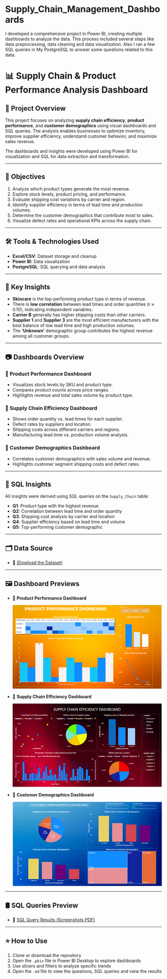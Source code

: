 # Supply_Chain_Management_Dashboards
I developed a comprehensive project in Power BI, creating multiple dashboards to analyze the data. This process included several steps like data preprocessing, data cleaning and data visualization. Also I ran a few SQL queries in My PostgreSQL to answer some questions related to this data.

# 📊 Supply Chain & Product Performance Analysis Dashboard

## 📝 Project Overview

This project focuses on analyzing **supply chain efficiency**, **product performance**, and **customer demographics** using visual dashboards and SQL queries. The analysis enables businesses to optimize inventory, improve supplier efficiency, understand customer behavior, and maximize sales revenue.

The dashboards and insights were developed using Power BI for visualization and SQL for data extraction and transformation.

---

## 🎯 Objectives

1. Analyze which product types generate the most revenue.
2. Explore stock levels, product pricing, and performance.
3. Evaluate shipping cost variations by carrier and region.
4. Identify supplier efficiency in terms of lead time and production volumes.
5. Determine the customer demographics that contribute most to sales.
6. Visualize defect rates and operational KPIs across the supply chain.

---

## 🛠️ Tools & Technologies Used

- **Excel/CSV**: Dataset storage and cleanup
- **Power BI**: Data visualization
- **PostgreSQL**: SQL querying and data analysis

---

## 📌 Key Insights

- **Skincare** is the top-performing product type in terms of revenue.
- There is **low correlation** between lead times and order quantities (r ≈ 0.10), indicating independent variables.
- **Carrier B** generally has higher shipping costs than other carriers.
- **Supplier 1** and **Supplier 3** are the most efficient manufacturers with the best balance of low lead time and high production volumes.
- The **‘Unknown’** demographic group contributes the highest revenue among all customer groups.

---

## 📷 Dashboards Overview

### 🔶 Product Performance Dashboard
- Visualizes stock levels by SKU and product type.
- Compares product counts across price ranges.
- Highlights revenue and total sales volume by product type.

### 🔴 Supply Chain Efficiency Dashboard
- Shows order quantity vs. lead times for each supplier.
- Defect rates by suppliers and location.
- Shipping costs across different carriers and regions.
- Manufacturing lead time vs. production volume analysis.

### 🔵 Customer Demographics Dashboard
- Correlates customer demographics with sales volume and revenue.
- Highlights customer segment shipping costs and defect rates.

---

## 🧮 SQL Insights

All insights were derived using SQL queries on the `Supply_Chain` table:

- **Q1**: Product type with the highest revenue
- **Q2**: Correlation between lead time and order quantity
- **Q3**: Shipping cost analysis by carrier and location
- **Q4**: Supplier efficiency based on lead time and volume
- **Q5**: Top-performing customer demographic

---

## 🗂 Data Source

- 📄 [(Dowload the Dataset)](https://drive.google.com/file/d/1LzRgcmiPu-D1e1sPNIDvkr57C4mGzdLH/view)

---

## 🖼️ Dashboard Previews

- 📸 **Product Performance Dashboard**
  
   ![Product Performance Dashboard Screenshot](https://github.com/Rishinroy2000/Supply-Chain-Management-Dashboards/blob/main/product%20performance%20ss.png)
  
- 📸 **Supply Chain Efficiency Dashboard**

   ![Supply Chain Efficiency Dashboard Screenshot](https://github.com/Rishinroy2000/Supply-Chain-Management-Dashboards/blob/main/Supply%20chain%20efficiency%20ss.png)
 
- 📸 **Customer Demographics Dashboard**
  
   ![Customer Demographics Dashboard Screenshot](https://github.com/Rishinroy2000/Supply-Chain-Management-Dashboards/blob/main/Customer%20demographics%20ss.png)

---

## 🛢 SQL Queries Preview
  
- 📄 [SQL Query Results (Screenshots PDF)](https://github.com/Rishinroy2000/Supply-Chain-Management-Dashboards/blob/main/SQL%20Query%20Analysis.pdf)

---

## ⭐ How to Use

1. Clone or download the repository  
2. Open the `.pbix` file in Power BI Desktop to explore dashboards
3. Use slicers and filters to analyze specific trends
4. Open the `.md` file to view the questions, SQL queries and view the results
